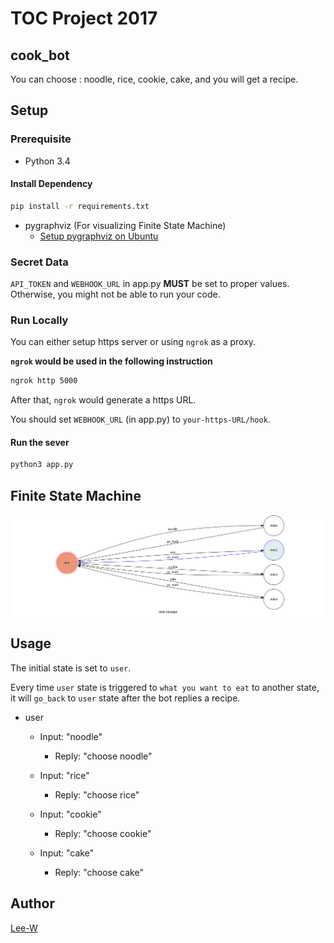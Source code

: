 # TOC Project 2017
## cook_bot
You can choose : noodle, rice, cookie, cake,
and you will get a recipe.
## Setup

### Prerequisite
* Python 3.4

#### Install Dependency
```sh
pip install -r requirements.txt
```

* pygraphviz (For visualizing Finite State Machine)
    * [Setup pygraphviz on Ubuntu](http://www.jianshu.com/p/a3da7ecc5303)

### Secret Data

`API_TOKEN` and `WEBHOOK_URL` in app.py **MUST** be set to proper values.
Otherwise, you might not be able to run your code.

### Run Locally
You can either setup https server or using `ngrok` as a proxy.

**`ngrok` would be used in the following instruction**

```sh
ngrok http 5000
```

After that, `ngrok` would generate a https URL.

You should set `WEBHOOK_URL` (in app.py) to `your-https-URL/hook`.

#### Run the sever

```sh
python3 app.py
```

## Finite State Machine
![fsm](./show-fsm.png)

## Usage
The initial state is set to `user`.

Every time `user` state is triggered to `what you want to eat` to another state, it will `go_back` to `user` state after the bot replies  a recipe.

* user
	* Input: "noodle"
		* Reply: "choose noodle"

	* Input: "rice"
		* Reply: "choose rice"
    
	* Input: "cookie"
		* Reply: "choose cookie"
    
	* Input: "cake"
		* Reply: "choose cake"
    



## Author
[Lee-W](https://github.com/Lee-W)


